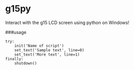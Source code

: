 g15py
=====

Interact with the g15 LCD screen using python on Windows!


###usage
```
try:
    init('Name of script')
    set_text('Sample text', line=0)
    set_text('More text', line=1)
finally:
    shutdown()
```
